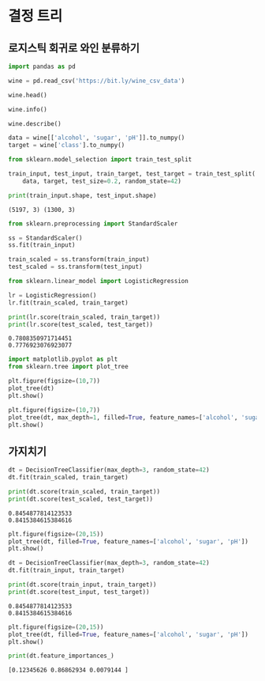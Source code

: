# 결정 트리

## 로지스틱 회귀로 와인 분류하기

```python
import pandas as pd

wine = pd.read_csv('https://bit.ly/wine_csv_data')
```

```python
wine.head()
```

```python
wine.info()
```

```python
wine.describe()
```

```python
data = wine[['alcohol', 'sugar', 'pH']].to_numpy()
target = wine['class'].to_numpy()
```

```python
from sklearn.model_selection import train_test_split

train_input, test_input, train_target, test_target = train_test_split(
    data, target, test_size=0.2, random_state=42)
```

```python
print(train_input.shape, test_input.shape)
```

```
(5197, 3) (1300, 3)
```

```python
from sklearn.preprocessing import StandardScaler

ss = StandardScaler()
ss.fit(train_input)

train_scaled = ss.transform(train_input)
test_scaled = ss.transform(test_input)
```

```python
from sklearn.linear_model import LogisticRegression

lr = LogisticRegression()
lr.fit(train_scaled, train_target)

print(lr.score(train_scaled, train_target))
print(lr.score(test_scaled, test_target))
```

```
0.7808350971714451
0.7776923076923077
```

```python
import matplotlib.pyplot as plt
from sklearn.tree import plot_tree

plt.figure(figsize=(10,7))
plot_tree(dt)
plt.show()
```

```python
plt.figure(figsize=(10,7))
plot_tree(dt, max_depth=1, filled=True, feature_names=['alcohol', 'sugar', 'pH'])
plt.show()
```

## 가지치기

```python
dt = DecisionTreeClassifier(max_depth=3, random_state=42)
dt.fit(train_scaled, train_target)

print(dt.score(train_scaled, train_target))
print(dt.score(test_scaled, test_target))
```

```
0.8454877814123533
0.8415384615384616
```

```python
plt.figure(figsize=(20,15))
plot_tree(dt, filled=True, feature_names=['alcohol', 'sugar', 'pH'])
plt.show()
```

```python
dt = DecisionTreeClassifier(max_depth=3, random_state=42)
dt.fit(train_input, train_target)

print(dt.score(train_input, train_target))
print(dt.score(test_input, test_target))
```

```
0.8454877814123533
0.8415384615384616
```

```python
plt.figure(figsize=(20,15))
plot_tree(dt, filled=True, feature_names=['alcohol', 'sugar', 'pH'])
plt.show()
```

```python
print(dt.feature_importances_)
```

```
[0.12345626 0.86862934 0.0079144 ]
```
